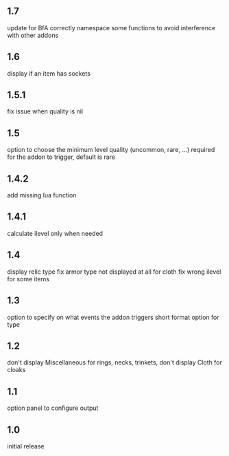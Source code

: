 ## 1.7
update for BfA
correctly namespace some functions to avoid interference with other addons

## 1.6
display if an item has sockets

## 1.5.1
fix issue when quality is nil

## 1.5
option to choose the minimum level quality (uncommon, rare, ...) required for the addon to trigger, default is rare

## 1.4.2
add missing lua function

## 1.4.1
calculate ilevel only when needed

## 1.4
display relic type
fix armor type not displayed at all for cloth
fix wrong ilevel for some items

## 1.3
option to specify on what events the addon triggers
short format option for type

## 1.2
don't display Miscellaneous for rings, necks, trinkets, don't display Cloth for cloaks

## 1.1
option panel to configure output

## 1.0
initial release